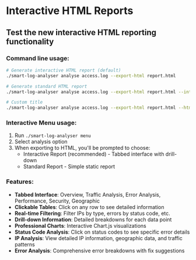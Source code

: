 # Interactive HTML Reports

## Test the new interactive HTML reporting functionality

### Command line usage:
```bash
# Generate interactive HTML report (default)
./smart-log-analyser analyse access.log --export-html report.html

# Generate standard HTML report  
./smart-log-analyser analyse access.log --export-html report.html --interactive-html=false

# Custom title
./smart-log-analyser analyse access.log --export-html report.html --html-title "My Server Analysis"
```

### Interactive Menu usage:
1. Run `./smart-log-analyser menu`
2. Select analysis option
3. When exporting to HTML, you'll be prompted to choose:
   - Interactive Report (recommended) - Tabbed interface with drill-down
   - Standard Report - Simple static report

### Features:
- **Tabbed Interface**: Overview, Traffic Analysis, Error Analysis, Performance, Security, Geographic
- **Clickable Tables**: Click on any row to see detailed information
- **Real-time Filtering**: Filter IPs by type, errors by status code, etc.
- **Drill-down Information**: Detailed breakdowns for each data point
- **Professional Charts**: Interactive Chart.js visualizations
- **Status Code Analysis**: Click on status codes to see specific error details
- **IP Analysis**: View detailed IP information, geographic data, and traffic patterns
- **Error Analysis**: Comprehensive error breakdowns with fix suggestions


